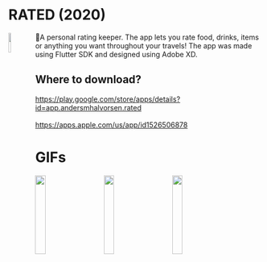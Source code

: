 # RATED (2020)
<img src="https://user-images.githubusercontent.com/31239471/73654645-8a6d3500-468c-11ea-9624-711c853ea587.png" height="10%" width="10%" align="left"></img>
🌟A personal rating keeper. The app lets you rate food, drinks, items or anything you want throughout your travels! The app was made using Flutter SDK and designed using Adobe XD.
<br>
## Where to download?
https://play.google.com/store/apps/details?id=app.andersmhalvorsen.rated
<br>
<br>
https://apps.apple.com/us/app/id1526506878
# GIFs
<img src="https://user-images.githubusercontent.com/31239471/73666215-bb586480-46a2-11ea-8feb-ca09f979bb55.gif" width="20%" height="20%"></img>
&nbsp;
&nbsp;
&nbsp;
&nbsp;
<img src="https://user-images.githubusercontent.com/31239471/73666158-9ebc2c80-46a2-11ea-9a92-49e3876bfc7c.gif" width="20%" height="20%"></img>
&nbsp;
&nbsp;
&nbsp;
&nbsp;
<img src="https://user-images.githubusercontent.com/31239471/73666260-cf03cb00-46a2-11ea-8363-c07523230a89.gif" width="20%" height="20%"></img>
